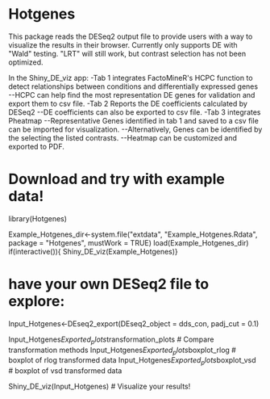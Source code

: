 # Hotgenes
This package reads the DESeq2 output file to provide users with a way to visualize the results in their browser. Currently only supports DE with "Wald" testing. "LRT" will still work, but contrast selection has not been optimized. 

In the Shiny_DE_viz app:
-Tab 1 integrates FactoMineR's HCPC function to detect relationships between conditions and differentially expressed genes
--HCPC can help find the most representation DE genes for validation and export them to csv file.
-Tab 2 Reports the DE coefficients calculated by DESeq2
--DE coefficients can also be exported to csv file.
-Tab 3 integrates Pheatmap
--Representative Genes identified in tab 1 and saved to a csv file can be imported for visualization.
--Alternatively, Genes can be identified by the selecting the listed contrasts.
--Heatmap can be customized and exported to PDF.

# Download and try with example data!
library(Hotgenes)

Example_Hotgenes_dir<-system.file("extdata",
                                  "Example_Hotgenes.Rdata",
                                  package = "Hotgenes", mustWork = TRUE)
load(Example_Hotgenes_dir)
if(interactive()){
  Shiny_DE_viz(Example_Hotgenes)}

# have your own DESeq2 file to explore:
Input_Hotgenes<-DEseq2_export(DEseq2_object = dds_con,
              padj_cut = 0.1)

Input_Hotgenes$Exported_plots$transformation_plots # Compare transformation methods
Input_Hotgenes$Exported_plots$boxplot_rlog # boxplot of rlog transformed data
Input_Hotgenes$Exported_plots$boxplot_vsd # boxplot of vsd transformed data

Shiny_DE_viz(Input_Hotgenes) # Visualize your results!
